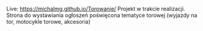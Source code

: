 Live: https://michalmg.github.io/Torowanie/
Projekt w trakcie realizacji.
Strona do wystawiania ogłoszeń poświęcona tematyce torowej (wyjazdy na tor, motocykle torowe, akcesoria)
